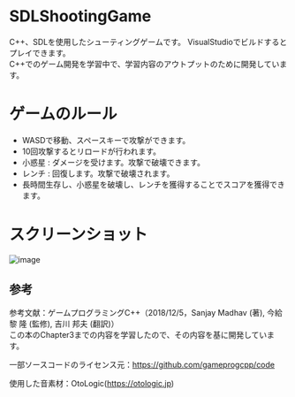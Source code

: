 # SDLShootingGame
 
C++、SDLを使用したシューティングゲームです。
VisualStudioでビルドするとプレイできます。  
C++でのゲーム開発を学習中で、学習内容のアウトプットのために開発しています。


# ゲームのルール

* WASDで移動、スペースキーで攻撃ができます。
* 10回攻撃するとリロードが行われます。
* 小惑星 : ダメージを受けます。攻撃で破壊できます。
* レンチ : 回復します。攻撃で破壊されます。
* 長時間生存し、小惑星を破壊し、レンチを獲得することでスコアを獲得できます。

# スクリーンショット

![image](https://github.com/kokihori003/SDLShootingGame/assets/133232918/0cb9adf1-2a26-4964-bf9d-a0b86c0c4ad5)


## 参考
参考文献：ゲームプログラミングC++（2018/12/5，Sanjay Madhav (著), 今給黎 隆 (監修), 吉川 邦夫 (翻訳)）  
この本のChapter3までの内容を学習したので、その内容を基に開発しています。

一部ソースコードのライセンス元：https://github.com/gameprogcpp/code

使用した音素材：OtoLogic(https://otologic.jp)
